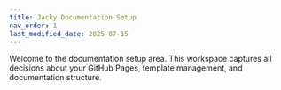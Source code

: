 ```yaml
---
title: Jacky Documentation Setup
nav_order: 1
last_modified_date: 2025-07-15
---
```


Welcome to the documentation setup area. This workspace captures all decisions about your GitHub Pages, template management, and documentation structure.

